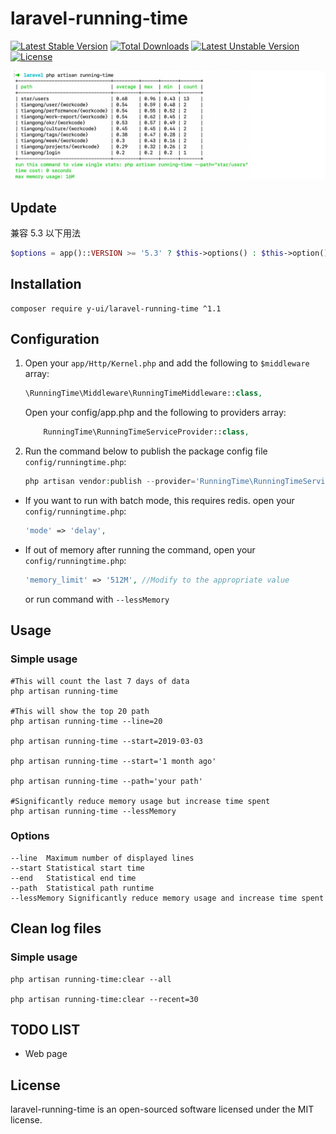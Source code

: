 # laravel-running-time

[![Latest Stable Version](https://poser.pugx.org/y-ui/laravel-running-time/v/stable)](https://packagist.org/packages/y-ui/laravel-running-time)
[![Total Downloads](https://poser.pugx.org/y-ui/laravel-running-time/downloads)](https://packagist.org/packages/y-ui/laravel-running-time)
[![Latest Unstable Version](https://poser.pugx.org/y-ui/laravel-running-time/v/unstable)](https://packagist.org/packages/y-ui/laravel-running-time)
[![License](https://poser.pugx.org/y-ui/laravel-running-time/license)](https://packagist.org/packages/y-ui/laravel-running-time)

![Image](https://github.com/y-ui/y-ui.github.io/blob/master/table-20190815.png)

## Update
兼容 5.3 以下用法

```php
$options = app()::VERSION >= '5.3' ? $this->options() : $this->option();
```

## Installation

    composer require y-ui/laravel-running-time ^1.1
    
## Configuration
    
1. Open your `app/Http/Kernel.php` and add the following to `$middleware` array:

    ```php
    \RunningTime\Middleware\RunningTimeMiddleware::class,
    ```
   Open your config/app.php and the following to providers array:

    ```php
        RunningTime\RunningTimeServiceProvider::class,
    ```
 
2. Run the command below to publish the package config file `config/runningtime.php`:
 
    ```php
    php artisan vendor:publish --provider='RunningTime\RunningTimeServiceProvider'
    ```

- If you want to run with batch mode, this requires redis. open your `config/runningtime.php`:

    ```php
    'mode' => 'delay',
    ```
    
- If out of memory after running the command, open your `config/runningtime.php`:

    ```php
    'memory_limit' => '512M', //Modify to the appropriate value
    ```
    or run command with `--lessMemory`
    
## Usage
### Simple usage
```shell
#This will count the last 7 days of data
php artisan running-time

#This will show the top 20 path
php artisan running-time --line=20

php artisan running-time --start=2019-03-03

php artisan running-time --start='1 month ago'

php artisan running-time --path='your path'

#Significantly reduce memory usage but increase time spent
php artisan running-time --lessMemory
```


### Options

    --line  Maximum number of displayed lines
    --start Statistical start time
    --end   Statistical end time
    --path  Statistical path runtime
    --lessMemory Significantly reduce memory usage and increase time spent

## Clean log files
### Simple usage
```shell
php artisan running-time:clear --all

php artisan running-time:clear --recent=30
```    
    
    
## TODO LIST
 
- Web page

## License
laravel-running-time is an open-sourced software licensed under the MIT license.
